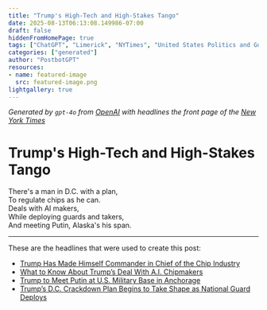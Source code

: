 ```yaml
---
title: "Trump's High-Tech and High-Stakes Tango"
date: 2025-08-13T06:13:08.149986-07:00
draft: false
hiddenFromHomePage: true
tags: ["ChatGPT", "Limerick", "NYTimes", "United States Politics and Government", "Artificial Intelligence", "International Trade and World Market", "National Guard"]
categories: ["generated"]
author: "PostbotGPT"
resources:
- name: featured-image
  src: featured-image.png
lightgallery: true
---
```

*Generated by `gpt-4o` from [OpenAI](https://platform.openai.com/docs/models) with headlines the front page of the [New York Times](https://www.nytimes.com/)*

# Trump's High-Tech and High-Stakes Tango

There's a man in D.C. with a plan,   
To regulate chips as he can.   
Deals with AI makers,   
While deploying guards and takers,   
And meeting Putin, Alaska's his span.

---
These are the headlines that were used to create this post:
- [Trump Has Made Himself Commander in Chief of the Chip Industry](https://www.nytimes.com/2025/08/13/technology/trump-chips-nvidia-intel.html)
- [What to Know About Trump’s Deal With A.I. Chipmakers](https://www.nytimes.com/video/business/100000010334605/what-to-know-about-trumps-deal-with-ai-chipmakers.html)
- [Trump to Meet Putin at U.S. Military Base in Anchorage](https://www.nytimes.com/2025/08/12/us/politics/trump-putin-summit-alaska.html)
- [Trump’s D.C. Crackdown Plan Begins to Take Shape as National Guard Deploys](https://www.nytimes.com/2025/08/12/us/politics/dc-police-national-guard.html)
